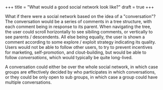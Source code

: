 +++
title = "What would a good social network look like?"
draft = true
+++

What if there were a social network based on the idea of a "conversation"? The conversation would be
a series of comments in a tree structure, with each comment being in response to its parent. When
navigating the tree, the user could scroll horizontally to see sibiling comments, or vertically to
see parents / descendents. All else being equally, the user is shown a comment according to some
explore / exploit strategy indicating its quality. Users would not be able to follow other users, to
try to prevent incentives for marketing, self-promotion, and clout-building, but would be able to
follow _conversations_, which would typically be quite long-lived.

A conversation could either be over the whole social network, in which case groups are effectively
decided by who participates in which conversations, or they could be only open to sub groups, in
which case a group could have multiple conversations.
